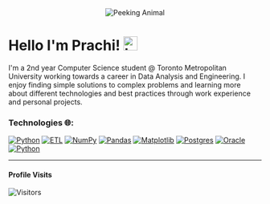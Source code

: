 <div align="center">
  <img src="https://media.tenor.com/M-3dhXNRvWgAAAAj/peak-hi.gif" alt="Peeking Animal"/>
</div>


# Hello I'm Prachi! <img src="https://user-images.githubusercontent.com/1303154/88677602-1635ba80-d120-11ea-84d8-d263ba5fc3c0.gif" width="28px" height="28px" alt="hi">
I'm a 2nd year Computer Science student @ Toronto Metropolitan University working towards a career in Data Analysis and Engineering. I enjoy finding simple solutions to complex problems and learning more about different technologies and best practices through work experience and personal projects.

### Technologies 🌐:
[![Python](https://img.shields.io/badge/Python-3776AB?logo=python&logoColor=fff)](#)
[![ETL](https://custom-icon-badges.demolab.com/badge/ETL-9370DB?logo=etl-logo&logoColor=fff)](#)
[![NumPy](https://img.shields.io/badge/NumPy-4DABCF?logo=numpy&logoColor=fff)](#)
[![Pandas](https://img.shields.io/badge/Pandas-150458?logo=pandas&logoColor=fff)](#)
[![Matplotlib](https://custom-icon-badges.demolab.com/badge/Matplotlib-71D291?logo=matplotlib&logoColor=fff)](#)
[![Postgres](https://img.shields.io/badge/Postgres-%23316192.svg?logo=postgresql&logoColor=white)](#)
[![Oracle](https://custom-icon-badges.demolab.com/badge/Oracle-F80000?logo=oracle&logoColor=fff)](#)
[![Python](https://img.shields.io/badge/Python-3776AB?logo=python&logoColor=fff)](#)

---
#### Profile Visits
![Visitors](https://komarev.com/ghpvc/?username=prachii9&label=Visitors&style=plastic)
